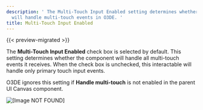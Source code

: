 ```yaml
---
description: ' The Multi-Touch Input Enabled setting determines whether the component
  will handle multi-touch events in O3DE. '
title: Multi-Touch Input Enabled
---
```


{{< preview-migrated >}}

The **Multi-Touch Input Enabled** check box is selected by default. This setting determines whether the component will handle all multi-touch events it receives. When the check box is unchecked, this interactable will handle only primary touch input events.

O3DE ignores this setting if **Handle multi-touch** is not enabled in the parent UI Canvas component.

![\[Image NOT FOUND\]](/images/user-guide/game_ui_editor/ui-editor-canvas-properties-multitouch.png)
